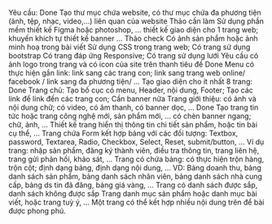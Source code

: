 Yêu cầu:
    Done                    Tạo thư mục chứa website, có thư mục chứa đa phương tiện (ảnh, tệp, nhạc, video,…)  liên quan của website
    Thảo cần làm                    Sử dụng phần mềm thiết kế Figma hoặc photoshop, … thiết kế giao diện cho 1 trang web; khuyến khích tự thiết kế banner ...
    Thảo check                    Có ảnh sản phẩm hoặc ảnh minh hoạ trong bài viết
                        Sử dụng CSS trong trang web; Có trang sử dụng bootstrap
                        Có trang đáp ứng Responsive; Có trang sử dụng lưới
                        Yêu cầu có ảnh logo trong trang và có icon của site trên thanh tiêu đề
    Done                    Menu có thực hiện gắn link: link sang các trang con; link sang trang web online/ facebook / link sang đa phương tiện/  …
                        Tạo giao diện cho ít nhất 8 trang:
    Done                    Trang chủ: Tạo bố cục có menu, Header, nội dung, Footer; Tạo các link để link đến các trang con; 
    Cần banner nữa                    Trang giới thiệu: có ảnh và nội dung chữ; có video, có âm thanh, có banner dọc, …
    Done                    Tạo trang tin tức hoặc trang công nghệ mới, sản phẩm mới, … có chèn banner ngang; chữ, ảnh, ...
                        Thiết kế trang hiển thị thông tin chi tiết sản phẩm, hoặc tin bài cụ thể, …
                        Trang chứa Form kết hợp bảng với các đối tượng: Textbox, password, Textarea, Radio, Checkbox, Select, Reset, submit/button, …
                        Ví dụ trang: nhập sản phẩm, đăng ký thành viên, điều tra thông tin, trang liên hệ, trang gửi phản hồi, khảo sát, …
                        Trang có chứa bảng: có thực hiện trộn hàng, trộn cột; định dạng bảng, định dạng nội dung, …
                        VD: Bảng doanh thu, bảng danh sách sản phẩm, bảng danh sách nhân viên, bảng danh sách nhà cung cấp, bảng ds tin đã đăng, bảng giá vàng, …
                        Trang có danh sách được sắp, danh sách không được sắp
                        Trang danh mục sản phẩm hoặc danh mục bài viết, hoặc trang tuỳ ý, …
                        Một trang có thể kết hợp nhiều nội dung trên để bài được phong phú.
